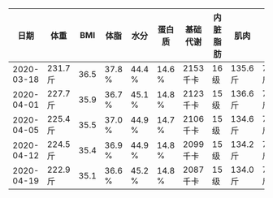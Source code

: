|日期|体重|BMI|体脂|水分|蛋白质|基础代谢|内脏脂肪|肌肉|骨重|身体年龄|
|---|---|---|---|---|---|---|---|---|---|---|
|2020-03-18|231.7 斤|36.5|37.8 %|44.4 %|14.6 %|2153 千卡|16 级|135.6 斤|7.2 斤|66 岁|
|2020-04-01|227.7 斤|35.9|36.7 %|45.1 %|14.8 %|2123 千卡|15 级|136.6 斤|7.2 斤|60 岁|
|2020-04-05|225.4 斤|35.5|37.0 %|44.9 %|14.7 %|2106 千卡|15 级|134.6 斤|7.2 斤|64 岁|
|2020-04-12|224.5 斤|35.4|36.9 %|44.9 %|14.8 %|2099 千卡|15 级|134.2 斤|7.2 斤|64 岁|
|2020-04-19|222.9 斤|35.1|36.6 %|45.2 %|14.8 %|2087 千卡|15 级|134.0 斤|7.2 斤|62 岁|
